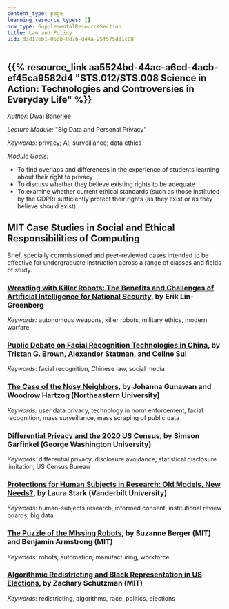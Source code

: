 ```yaml
---
content_type: page
learning_resource_types: []
ocw_type: SupplementalResourceSection
title: Law and Policy
uid: d3d17eb1-05db-0d7b-d44a-25f575d31c08
---
```


{{% resource_link aa5524bd-44ac-a6cd-4acb-ef45ca9582d4 "STS.012/STS.008 Science in Action: Technologies and Controversies in Everyday Life" %}}
--------------------------------------------------------------------------------------------------------------------------------------------------------------------------------------------------

_Author:_ Dwai Banerjee

_Lecture Module:_ "Big Data and Personal Privacy"

_Keywords:_ privacy; AI; surveillance; data ethics

_Module Goals:_

*   To find overlaps and differences in the experience of students learning about their right to privacy
*   To discuss whether they believe existing rights to be adequate
*   To examine whether current ethical standards (such as those instituted by the GDPR) sufficiently protect their rights (as they exist or as they believe should exist).

MIT Case Studies in Social and Ethical Responsibilities of Computing
--------------------------------------------------------------------

Brief, specially commissioned and peer-reviewed cases intended to be effective for undergraduate instruction across a range of classes and fields of study.

### [Wrestling with Killer Robots: The Benefits and Challenges of Artificial Intelligence for National Security](https://mit-serc.pubpub.org/pub/wrestling-with-killer-robots/release/2), by Erik Lin-Greenberg

_Keywords:_ autonomous weapons, killer robots, military ethics, modern warfare

### [Public Debate on Facial Recognition Technologies in China](https://mit-serc.pubpub.org/pub/public-debate-on-facial-recognition-technologies-in-china/release/1), by Tristan G. Brown, Alexander Statman, and Celine Sui

_Keywords_: facial recognition, Chinese law, social media

### [The Case of the Nosy Neighbors](https://mit-serc.pubpub.org/pub/nosy-neighbors/release/2?readingCollection=40dca7f1), by Johanna Gunawan and Woodrow Hartzog (Northeastern University)

_Keywords:_ user data privacy, technology in norm enforcement, facial recognition, mass surveillance, mass scraping of public data

### [Differential Privacy and the 2020 US Census](https://mit-serc.pubpub.org/pub/differential-privacy-2020-us-census/release/1), by Simson Garfinkel (George Washington University)

_Keywords:_ differential privacy, disclosure avoidance, statistical disclosure limitation, US Census Bureau

### [Protections for Human Subjects in Research: Old Models, New Needs?](https://mit-serc.pubpub.org/pub/protections-for-human-subjects/release/1), by Laura Stark (Vanderbilt University)

_Keywords:_ human-subjects research, informed consent, institutional review boards, big data

### [The Puzzle of the MIssing Robots](https://mit-serc.pubpub.org/pub/puzzle-of-missing-robots/release/1), by Suzanne Berger (MIT) and Benjamin Armstrong (MIT)

_Keywords:_ robots, automation, manufacturing, workforce

### [Algorithmic Redistricting and Black Representation in US Elections](https://mit-serc.pubpub.org/pub/algorithmic-redistricting-in-us-elections/release/1), by Zachary Schutzman (MIT)

_Keywords:_ redistricting, algorithms, race, politics, elections